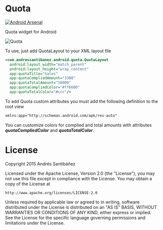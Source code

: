 # Quota

[![Android Arsenal](https://img.shields.io/badge/Android%20Arsenal-Quota-green.svg?style=flat)](https://android-arsenal.com/details/1/2384)

Quota widget for Android

![Quota](https://github.com/asantibanez/Quota/blob/master/captures/quota_preview.png)

To use, just add QuotaLayout to your XML layout file

```XML
<com.andressantibanez.android.quota.QuotaLayout
  android:layout_width="match_parent"
  android:layout_height="wrap_content"
  app:quotaTitle="Sales"
  app:quotaCompliedAmount="3300"
  app:quotaTotalAmount="10000"
  app:quotaCompliedColor="#ff6600"
  app:quotaTotalColor="#ccc"/>
```

To add Quota custom attributes you must add the following definition to the root view
```XML
xmlns:app="http://schemas.android.com/apk/res-auto"
```

You can customize colors for complied and total amounts with attributes ***quotaCompliedColor*** and ***quotaTotalColor***.


License
=======
Copyright 2015 Andrés Santibáñez

Licensed under the Apache License, Version 2.0 (the "License");
you may not use this file except in compliance with the License.
You may obtain a copy of the License at

    http://www.apache.org/licenses/LICENSE-2.0

Unless required by applicable law or agreed to in writing, software
distributed under the License is distributed on an "AS IS" BASIS,
WITHOUT WARRANTIES OR CONDITIONS OF ANY KIND, either express or implied.
See the License for the specific language governing permissions and
limitations under the License.
